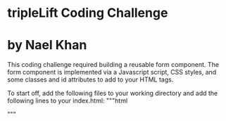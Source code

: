 # tripleLift Coding Challenge
# by Nael Khan
This coding challenge required building a reusable form component. The form component is implemented via a Javascript script, CSS styles, and some classes and id attributes to add to your HTML tags.

To start off, add the following files to your working directory and add the following lines to your index.html:
"""html
<link rel="stylesheet" href="form_list.css">
<script src="form_list.js"></script>
"""
